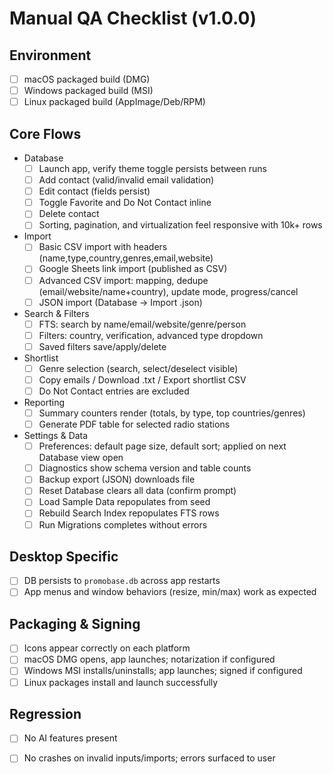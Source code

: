 Manual QA Checklist (v1.0.0)
============================

Environment
-----------
- [ ] macOS packaged build (DMG)
- [ ] Windows packaged build (MSI)
- [ ] Linux packaged build (AppImage/Deb/RPM)

Core Flows
----------
- Database
  - [ ] Launch app, verify theme toggle persists between runs
  - [ ] Add contact (valid/invalid email validation)
  - [ ] Edit contact (fields persist)
  - [ ] Toggle Favorite and Do Not Contact inline
  - [ ] Delete contact
  - [ ] Sorting, pagination, and virtualization feel responsive with 10k+ rows

- Import
  - [ ] Basic CSV import with headers (name,type,country,genres,email,website)
  - [ ] Google Sheets link import (published as CSV)
  - [ ] Advanced CSV import: mapping, dedupe (email/website/name+country), update mode, progress/cancel
  - [ ] JSON import (Database → Import .json)

- Search & Filters
  - [ ] FTS: search by name/email/website/genre/person
  - [ ] Filters: country, verification, advanced type dropdown
  - [ ] Saved filters save/apply/delete

- Shortlist
  - [ ] Genre selection (search, select/deselect visible)
  - [ ] Copy emails / Download .txt / Export shortlist CSV
  - [ ] Do Not Contact entries are excluded

- Reporting
  - [ ] Summary counters render (totals, by type, top countries/genres)
  - [ ] Generate PDF table for selected radio stations

- Settings & Data
  - [ ] Preferences: default page size, default sort; applied on next Database view open
  - [ ] Diagnostics show schema version and table counts
  - [ ] Backup export (JSON) downloads file
  - [ ] Reset Database clears all data (confirm prompt)
  - [ ] Load Sample Data repopulates from seed
  - [ ] Rebuild Search Index repopulates FTS rows
  - [ ] Run Migrations completes without errors

Desktop Specific
----------------
- [ ] DB persists to `promobase.db` across app restarts
- [ ] App menus and window behaviors (resize, min/max) work as expected

Packaging & Signing
-------------------
- [ ] Icons appear correctly on each platform
- [ ] macOS DMG opens, app launches; notarization if configured
- [ ] Windows MSI installs/uninstalls; app launches; signed if configured
- [ ] Linux packages install and launch successfully

Regression
----------
- [ ] No AI features present
- [ ] No crashes on invalid inputs/imports; errors surfaced to user

